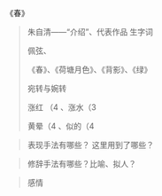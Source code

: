 《春》

> 朱自清——“介绍”、代表作品 生字词
>
> 佩弦、
>
> 《春》、《荷塘月色》、《背影》、《绿》
>
> 宛转与婉转
>
> 涨红 （4 、涨水（3
>
> 黄晕（4 、似的（4

> 表现手法有哪些？ 这里用到了哪些？
>
> 

> 修辞手法有哪些？比喻、拟人？

> 感情

